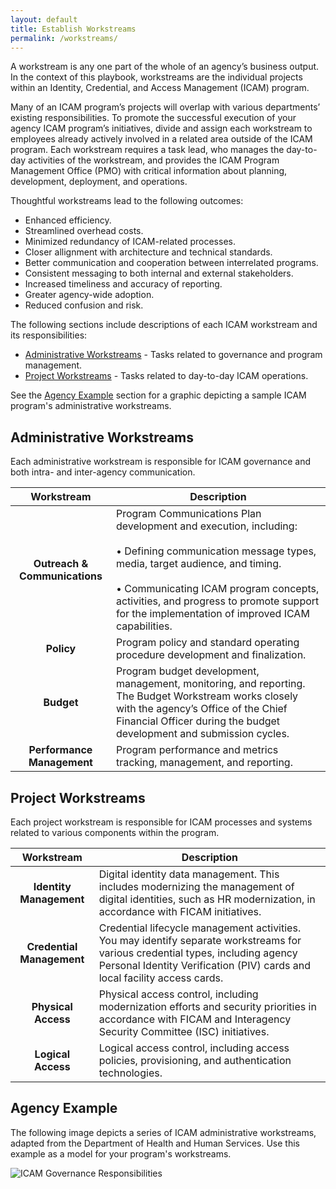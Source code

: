 ```yaml
---
layout: default
title: Establish Workstreams
permalink: /workstreams/
---
```


A workstream is any one part of the whole of an agency’s business output. In the context of this playbook, workstreams are the individual projects within an Identity, Credential, and Access Management (ICAM) program.

Many of an ICAM program’s projects will overlap with various departments’ existing responsibilities. To promote the successful execution of your agency ICAM program’s initiatives, divide and assign each workstream to employees already actively involved in a related area outside of the ICAM program. Each workstream requires a task lead, who manages the day-to-day activities of the workstream, and provides the ICAM Program Management Office (PMO) with critical information about planning, development, deployment, and operations.

Thoughtful workstreams lead to the following outcomes:

- Enhanced efficiency.
- Streamlined overhead costs.
- Minimized redundancy of ICAM-related processes.
- Closer allignment with architecture and technical standards.
- Better communication and cooperation between interrelated programs.
- Consistent messaging to both internal and external stakeholders.
- Increased timeliness and accuracy of reporting.
- Greater agency-wide adoption.
- Reduced confusion and risk.

The following sections include descriptions of each ICAM workstream and its responsibilities:

- [Administrative Workstreams](#administrative-workstreams) - Tasks related to governance and program management.
- [Project Workstreams](#project-workstreams) - Tasks related to day-to-day ICAM operations.

See the [Agency Example](#agency-example) section for a graphic depicting a sample ICAM program's administrative workstreams.

## Administrative Workstreams

Each administrative workstream is responsible for ICAM governance and both intra- and inter-agency communication.

| <center> Workstream </center> | <center> Description </center> |
|:-----------------------------:|--------------------------------|
|**Outreach & Communications** | Program Communications Plan development and execution, including: <br><br> • Defining communication message types, media, target audience, and timing. <br><br> • Communicating ICAM program concepts, activities, and progress to promote support for the implementation of improved ICAM capabilities. |
| **Policy** | Program policy and standard operating procedure development and finalization. |
| **Budget** | Program budget development, management, monitoring, and reporting. The Budget Workstream works closely with the agency’s Office of the Chief Financial Officer during the budget development and submission cycles. |
| **Performance Management** | Program performance and metrics tracking, management, and reporting. |

## Project Workstreams

Each project workstream is responsible for ICAM processes and systems related to various components within the program.

| <center> Workstream </center> | <center> Description </center> |
|:-----------------------------:|--------------------------------|
| **Identity Management** | Digital identity data management. This includes modernizing the management of digital identities, such as HR modernization, in accordance with FICAM initiatives. |
| **Credential Management** | Credential lifecycle management activities. You may identify separate workstreams for various credential types, including agency Personal Identity Verification (PIV) cards and local facility access cards. |
| **Physical Access** | Physical access control, including modernization efforts and security priorities in accordance with FICAM and Interagency Security Committee (ISC) initiatives. |
| **Logical Access** | Logical access control, including access policies, provisioning, and authentication technologies. |

## Agency Example

The following image depicts a series of ICAM administrative workstreams, adapted from the Department of Health and Human Services. Use this example as a model for your program's workstreams.

![ICAM Governance Responsibilities]({{site.baseurl}}/img/ICAM-Governance-Responsibilities.png)
